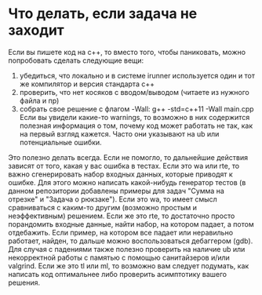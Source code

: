 # Что делать, если задача не заходит

Если вы пишете код на c++, то вместо того, чтобы паниковать, можно попробовать сделать следующие вещи:
1) убедиться, что локально и в системе irunner используется один и тот же компилятор и версия стандарта с++
2) проверить, что нет косяков с вводом/выводом (читаете из нужного файла и пр)
3) собрать свое решение с флагом -Wall:
g++ -std=c++11 -Wall main.cpp
Если вы увидели какие-то warnings, то возможно в них содержится полезная информация о том, почему код может работать не так, как на первый взгляд кажется. Часто они указывают на ub или потенциальные ошибки. 

Это полезно делать всегда. Если не помогло, то дальнейшие действия зависят от того, какая у вас ошибка в тестах. Если это wa или rte, то важно сгенерировать набор входных данных, которые приводят к ошибке. Для этого можно написать какой-нибудь генератор тестов (в данном репозитории добавлены примеры для задач "Сумма на отрезке" и "Задача о рюкзаке"). Если это wa, то имеет смысл сравниваться с каким-то другим (возможно простым и неэффективным) решением. Если же это rte, то достаточно просто порандомить входные данные, найти набор, на котором падает, а потом отдебажить. Если пример, на котором все падает или неравильно работает, найден, то дальше можно воспользоваться дебаггером (gdb). Для случая с падениями также полезно проверить на наличие ub или некорректной работы с памятью с помощью санитайзеров и/или valgrind. Если же это tl или ml, то возможно вам следует подумать, как написать код оптимальнее либо проверить асимптотику вашего решения. 




